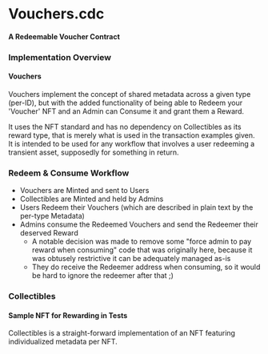 # Vouchers.cdc
#### A Redeemable Voucher Contract

### Implementation Overview
#### Vouchers
Vouchers implement the concept of shared metadata across a given type (per-ID), but with the added functionality of being able to Redeem your 'Voucher' NFT and an Admin can Consume it and grant them a Reward.

It uses the NFT standard and has no dependency on Collectibles as its reward type, that is merely what is used in the transaction examples given. 
It is intended to be used for any workflow that involves a user redeeming a transient asset, supposedly for something in return.

### Redeem & Consume Workflow
- Vouchers are Minted and sent to Users
- Collectibles are Minted and held by Admins
- Users Redeem their Vouchers (which are described in plain text by the per-type Metadata)
- Admins consume the Redeemed Vouchers and send the Redeemer their deserved Reward
  - A notable decision was made to remove some "force admin to pay reward when consuming" code that was originally here, because it was obtusely restrictive it can be adequately managed as-is
  - They do receive the Redeemer address when consuming, so it would be hard to ignore
  the redeemer after that ;)

### Collectibles
#### Sample NFT for Rewarding in Tests
Collectibles is a straight-forward implementation of an NFT featuring individualized metadata per NFT.
